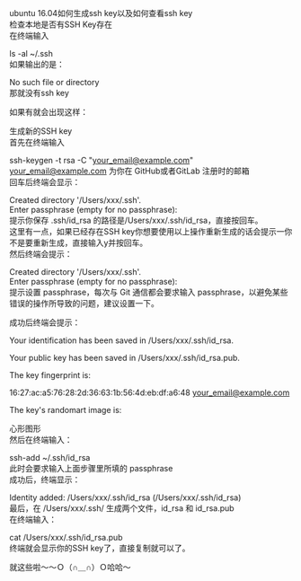ubuntu 16.04如何生成ssh key以及如何查看ssh key  
检查本地是否有SSH Key存在  
在终端输入  

ls -al ~/.ssh    
如果输出的是：  


No such file or directory    
那就没有ssh key  

如果有就会出现这样：  



生成新的SSH key  
首先在终端输入  


ssh-keygen -t rsa -C "your_email@example.com"    
your_email@example.com 为你在 GitHub或者GitLab 注册时的邮箱  
回车后终端会显示：  

Created directory '/Users/xxx/.ssh'.    
Enter passphrase (empty for no passphrase):    
提示你保存 .ssh/id_rsa 的路径是/Users/xxx/.ssh/id_rsa，直接按回车。  
这里有一点，如果已经存在SSH key你想要使用以上操作重新生成的话会提示一你不是要重新生成，直接输入y并按回车。  
然后终端会提示：  

Created directory '/Users/xxx/.ssh'.    
Enter passphrase (empty for no passphrase):    
提示设置 passphrase，每次与 Git 通信都会要求输入 passphrase，以避免某些错误的操作所导致的问题，建议设置一下。 

成功后终端会提示：   

Your identification has been saved in /Users/xxx/.ssh/id_rsa.     
  
Your public key has been saved in /Users/xxx/.ssh/id_rsa.pub.   
  
The key fingerprint is:   
  
16:27:ac:a5:76:28:2d:36:63:1b:56:4d:eb:df:a6:48 your_email@example.com    
  
The key's randomart image is:    
  
心形图形    
然后在终端输入：  

ssh-add ~/.ssh/id_rsa    
此时会要求输入上面步骤里所填的 passphrase  
成功后，终端显示：  

Identity added: /Users/xxx/.ssh/id_rsa (/Users/xxx/.ssh/id_rsa)    
最后，在 /Users/xxx/.ssh/ 生成两个文件，id_rsa 和 id_rsa.pub  
在终端输入：  

cat /Users/xxx/.ssh/id_rsa.pub    
终端就会显示你的SSH key了，直接复制就可以了。  

就这些啦～～Ｏ（∩＿∩）Ｏ哈哈～  